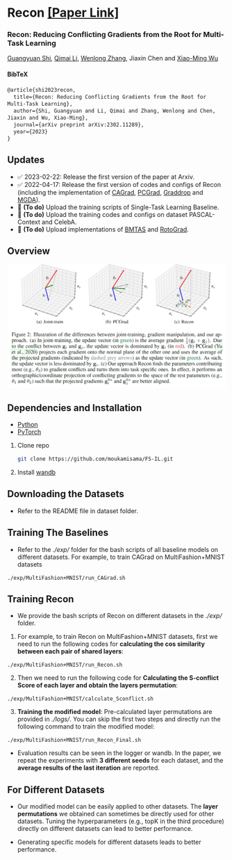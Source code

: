  # Recon [[Paper Link]](https://arxiv.org/abs/2302.11289)

### Recon: Reducing Conflicting Gradients from the Root for Multi-Task Learning
[Guangyuan Shi](https://scholar.google.com/citations?user=fL_osukAAAAJ&hl=en), [Qimai Li](https://scholar.google.com/citations?user=i6yDLl8AAAAJ&hl=en&oi=sra), [Wenlong Zhang](https://scholar.google.com/citations?user=UnMImiUAAAAJ&hl=en&oi=sra), Jiaxin Chen and [Xiao-Ming Wu](https://www4.comp.polyu.edu.hk/~csxmwu/)

#### BibTeX
    @article{shi2023recon,
      title={Recon: Reducing Conflicting Gradients from the Root for Multi-Task Learning},
      author={Shi, Guangyuan and Li, Qimai and Zhang, Wenlong and Chen, Jiaxin and Wu, Xiao-Ming},
      journal={arXiv preprint arXiv:2302.11289},
      year={2023}
    }

## Updates
- ✅ 2023-02-22: Release the first version of the paper at Arxiv.
- ✅ 2022-04-17: Release the first version of codes and configs of Recon (including the implementation of [CAGrad](https://proceedings.neurips.cc/paper/2021/file/9d27fdf2477ffbff837d73ef7ae23db9-Paper.pdf), [PCGrad](https://proceedings.neurips.cc/paper/2020/file/3fe78a8acf5fda99de95303940a2420c-Paper.pdf), [Graddrop](https://proceedings.neurips.cc/paper/2020/file/16002f7a455a94aa4e91cc34ebdb9f2d-Paper.pdf) and [MGDA](https://proceedings.neurips.cc/paper/2018/file/432aca3a1e345e339f35a30c8f65edce-Paper.pdf)).
- 🚧 **(To do)** Upload the training scripts of Single-Task Learning Baseline.
- 🚧 **(To do)** Upload the training codes and configs on dataset PASCAL-Context and CelebA.
- 🚧 **(To do)** Upload implementations of [BMTAS](https://arxiv.org/pdf/2008.10292.pdf) and [RotoGrad](https://arxiv.org/pdf/2103.02631.pdf).

## Overview
<img src="https://raw.githubusercontent.com/moukamisama/Recon/master/overview.png" width="600"/>

## Dependencies and Installation
- [Python](https://www.python.org/downloads/)
- [PyTorch](https://pytorch.org/)

1. Clone repo

    ```bash
    git clone https://github.com/moukamisama/FS-IL.git
    ```

2. Install [wandb](https://docs.wandb.com/quickstart) 

## Downloading the Datasets
- Refer to the README file in dataset folder.

## Training The Baselines
- Refer to the *./exp/* folder for the bash scripts of all baseline models on different datasets.
 For example, to train CAGrad on MultiFashion+MNIST datasets
```
./exp/MultiFashion+MNIST/run_CAGrad.sh
```

## Training Recon
- We provide the bash scripts of Recon on different datasets in the *./exp/* folder.
1. For example, to train Recon on MultiFashion+MNIST datasets, first we need to run the following codes for **calculating the cos similarity between each pair of shared layers**:
```
./exp/MultiFashion+MNIST/run_Recon.sh
```
2. Then we need to run the following code for **Calculating the S-conflict Score of each layer and obtain the layers permutation**:
```
./exp/MultiFashion+MNIST/calculate_Sconflict.sh
```
3. **Training the modified model**: Pre-calculated layer permutations are provided in *./logs/*. You can skip the first two steps and directly run the following command to train the modified model:
```
./exp/MultiFashion+MNIST/run_Recon_Final.sh 
```

- Evaluation results can be seen in the logger or wandb. In the paper, we repeat the experiments with **3 different seeds** for each dataset, and the **average results of the last iteration** are reported.

## For Different Datasets
- Our modified model can be easily applied to other datasets. The **layer permutations** we obtained can sometimes be directly used for other datasets. Tuning the hyperparameters (e.g., topK in the third procedure) directly on different datasets can lead to better performance.

- Generating specific models for different datasets leads to better performance.